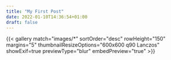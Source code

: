 ```yaml
---
title: "My First Post"
date: 2022-01-10T14:36:54+01:00
draft: false
---
```



{{< gallery match="images/*" sortOrder="desc" rowHeight="150" margins="5" thumbnailResizeOptions="600x600 q90 Lanczos" showExif=true previewType="blur" embedPreview="true" >}}
